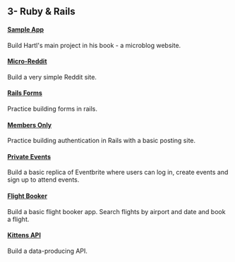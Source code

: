 ## 3- Ruby & Rails

#### [Sample App](https://github.com/florianmainguy/theodinproject/tree/master/rails/sample_app)
Build Hartl's main project in his book - a microblog website.

#### [Micro-Reddit](https://github.com/florianmainguy/theodinproject/tree/master/rails/micro-reddit)
Build a very simple Reddit site.

#### [Rails Forms](https://github.com/florianmainguy/theodinproject/tree/master/rails/re-former)
Practice building forms in rails.

#### [Members Only](https://github.com/florianmainguy/theodinproject/tree/master/rails/members-only)
Practice building authentication in Rails with a basic posting site.

#### [Private Events](https://github.com/florianmainguy/theodinproject/tree/master/rails/private-events)
Build a basic replica of Eventbrite where users can log in, create events and sign up to attend events.

#### [Flight Booker](https://github.com/florianmainguy/theodinproject/tree/master/rails/flight-booker)
Build a basic flight booker app. Search flights by airport and date and book a flight.

#### [Kittens API](https://github.com/florianmainguy/theodinproject/tree/master/rails/odin-kittens)
Build a data-producing API.
